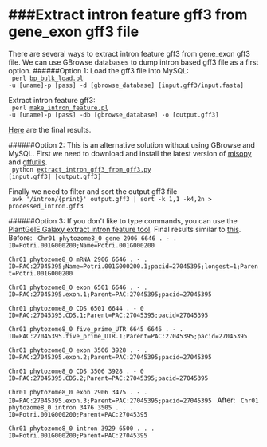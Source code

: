 ###Extract intron feature gff3 from gene_exon gff3 file
========================
There are several ways to extract intron feature gff3 from gene_exon gff3 file. We can use GBrowse databases to dump intron based gff3 file as a first option.
######Option 1:
Load the gff3 file into MySQL:   
<code>
perl [bp_bulk_load.pl](https://github.com/bioperl/bioperl-live/blob/master/scripts/Bio-DB-GFF/bp_bulk_load_gff.pl) -u [uname]-p [pass] -d  [gbrowse_database] [input.gff3/input.fasta]  
</code>
Extract intron feature gff3:  
<code>
perl [make_intron_feature.pl](http://v22.popgenie.org/script/make_intron_feature.pl) -u [uname]-p [pass] -db [gbrowse_database] -o [output.gff3]
</code>

[Here](http://galaxy.popgenie.org:8080/u/chanaka/h/extract-intron) are the final results.

######Option 2:
This is an alternative solution without using GBrowse and MySQL.
First we need to download and install the latest version of [misopy](https://pypi.python.org/pypi/misopy) and [gffutils](https://github.com/seandavi/GFFutils).  
<code>
python [extract_intron_gff3_from_gff3.py](https://raw.github.com/irusri/Extract-intron-from-gff3/master/scripts/extract_intron_gff3_from_gff3.py) [input.gff3] [output.gff3]
</code>

Finally we need to filter and sort the output gff3 file  
<code>
awk '/intron/{print}' output.gff3 | sort -k 1,1 -k4,2n   > processed_intron.gff3
</code>

######Option 3:
If you don't like to type commands, you can use the [PlantGeIE Galaxy extract intron feature tool](http://galaxy.popgenie.org:8080/tool_runner?tool_id=extract_intron_gff3). Final results similar to [this](http://galaxy.popgenie.org:8080/u/chanaka/h/extract-intron-gff3).
Before:
<code>
Chr01	phytozome8_0	gene	2906	6646	.	-	.	ID=Potri.001G000200;Name=Potri.001G000200  
Chr01	phytozome8_0	mRNA	2906	6646	.	-	.	ID=PAC:27045395;Name=Potri.001G000200.1;pacid=27045395;longest=1;Parent=Potri.001G000200  
Chr01	phytozome8_0	exon	6501	6646	.	-	.	ID=PAC:27045395.exon.1;Parent=PAC:27045395;pacid=27045395  
Chr01	phytozome8_0	CDS	6501	6644	.	-	0	ID=PAC:27045395.CDS.1;Parent=PAC:27045395;pacid=27045395  
Chr01	phytozome8_0	five_prime_UTR	6645	6646	.	-	.	ID=PAC:27045395.five_prime_UTR.1;Parent=PAC:27045395;pacid=27045395  
Chr01	phytozome8_0	exon	3506	3928	.	-	.	ID=PAC:27045395.exon.2;Parent=PAC:27045395;pacid=27045395  
Chr01	phytozome8_0	CDS	3506	3928	.	-	0	ID=PAC:27045395.CDS.2;Parent=PAC:27045395;pacid=27045395  
Chr01	phytozome8_0	exon	2906	3475	.	-	.	ID=PAC:27045395.exon.3;Parent=PAC:27045395;pacid=27045395 
</code>
After:
<code>
Chr01	phytozome8_0	intron	3476	3505	.	.	.	ID=Potri.001G000200;Parent=PAC:27045395  
Chr01	phytozome8_0	intron	3929	6500	.	.	.	ID=Potri.001G000200;Parent=PAC:27045395  
</code>
